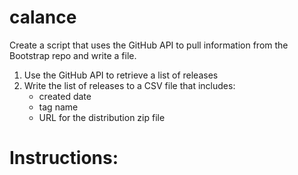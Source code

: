 # calance

Create a script that uses the GitHub API to pull information from the Bootstrap repo and write a file.

1. Use the GitHub API to retrieve a list of releases
2. Write the list of releases to a CSV file that includes:
    - created date
    - tag name
    - URL for the distribution zip file

# Instructions:
